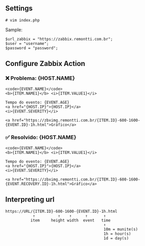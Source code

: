
## Settings

```
# vim index.php
```
Sample:
```
$url_zabbix = "https://zabbix.remontti.com.br";
$user = "username";
$password = "password";
```

## Configure Zabbix Action

### ❌ Problema: <b>{HOST.NAME}</b>

```
<code>{EVENT.NAME}</code>
<b>{ITEM.NAME1}</b> <i>{ITEM.VALUE1}</i>

Tempo do evento: {EVENT.AGE} 
<a href="{HOST.IP}">{HOST.IP}</a>
<i>{EVENT.SEVERITY}</i>

<a href="https://zbximg.remontti.com.br/{ITEM.ID}-600-1600-{EVENT.ID}-1h.html">Gráfico</a>
```

### ✅ Resolvido: <b>{HOST.NAME}</b>

```
<code>{EVENT.NAME}</code>
<b>{ITEM.NAME1}</b> <i>{ITEM.VALUE1}</i>
 
Tempo do evento: {EVENT.AGE} 
<a href="{HOST.IP}">{HOST.IP}</a>
<i>{EVENT.SEVERITY}</i>

<a href="https://zbximg.remontti.com.br/{ITEM.ID}-600-1600-{EVENT.RECOVERY.ID}-1h.html">Gráfico</a>
```
## Interpreting url
```
https://URL/{ITEM.ID}-600-1600-{EVENT.ID}-1h.html
            ↑          ↑    ↑      ↑       ↑
           item     height width  event   time
                                           ↑
                                           10m = munite(s)
                                           1h = hour(s)
                                           1d = day(s)
```


